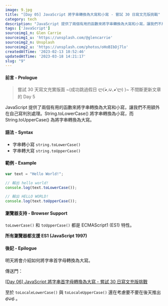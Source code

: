 ```yaml
---
image: 9.jpg
title: "[Day 05] JavaScript 將字串轉換為大寫和小寫 - 嘗試 30 日寫文充版挑戰"
category: tech
description: "JavaScript 提供了兩個有用的函數來將字串轉換為大寫和小寫，讓我們不用額外在自己寫判別處理。String.toLowerCase() 將字串轉換為小寫，而 String.toUpperCase() 為將字串轉換為大寫。"
tags: ['JavaScript']
sourceimg1_n: Glen Carrie
sourceimg1_u: 'https://unsplash.com/@glencarrie'
sourceimg2_n: Unsplash
sourceimg2_u: 'https://unsplash.com/photos/oHoBIbDj7lo'
createdAtTime: '2023-02-13 10:52:46'
updatedAtTime: '2023-03-18 14:21:17'
slug: "9"
---
```


#### 前言 - Prologue

> 嘗試 30 天寫文充實版面 ~(成功跳過假日 ლ(́◕◞౪◟◕‵ლ) )~ 不間斷更新文章的 Day 5

JavaScript 提供了兩個有用的函數來將字串轉換為大寫和小寫，讓我們不用額外在自己寫判別處理。String.toLowerCase() 將字串轉換為小寫，而 String.toUpperCase() 為將字串轉換為大寫。

#### 語法 - Syntax
- 字串轉小寫 `string.toLowerCase()`
- 字串轉大寫 `string.toUpperCase()`

#### 範例 - Example

```js
var text = "Hello World!";

// 輸出 hello world!
console.log(text.toLowerCase());

// 輸出 HELLO WORLD!
console.log(text.toUpperCase());
```

#### 瀏覽器支持 - Browser Support

`toLowerCase()` 和 `toUpperCase()` 都是 ECMAScript1 (ES1) 特性。

**所有瀏覽器都支援 ES1 (JavaScript 1997)**

#### 後記 - Epilogue

明天將會介紹如何將字串首字母轉換為大寫。

傳送門：

[[Day 06] JavaScript 將字串首字母轉換為大寫 - 嘗試 30 日寫文充版挑戰](blog/10)

至於 `toLocaleLowerCase()` 與 `toLocaleUpperCase()` 還在考慮要不要在後天推出 థ౪థ 。
